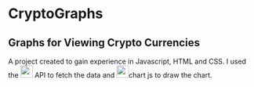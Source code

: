 # CryptoGraphs
## Graphs for Viewing Crypto Currencies
A project created to gain experience in Javascript, HTML and CSS. I used the [<img src= "https://static.coingecko.com/s/coingecko-logo-d13d6bcceddbb003f146b33c2f7e8193d72b93bb343d38e392897c3df3e78bdd.png" height ="25">](https://www.coingecko.com)  API to fetch the data and <img src="https://www.chartjs.org/img/chartjs-logo.svg" height ="25">chart js  to draw the chart.
 
